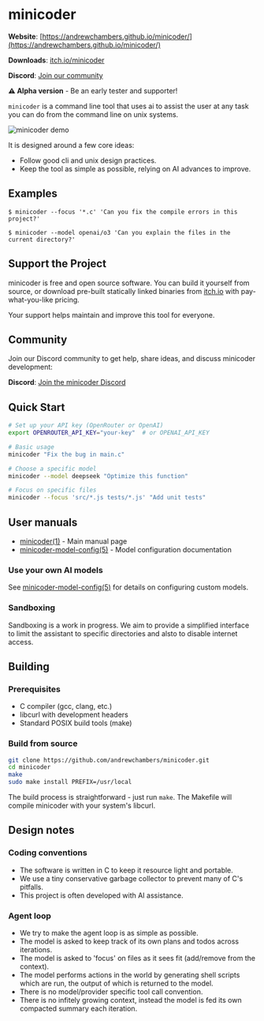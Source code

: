 # minicoder

**Website**: [https://andrewchambers.github.io/minicoder/](https://andrewchambers.github.io/minicoder/)

**Downloads**: [itch.io/minicoder](https://andrewchambers.itch.io/minicoder)

**Discord**: [Join our community](https://discord.gg/cZk3yxBxRS)

**⚠️ Alpha version** - Be an early tester and supporter!

`minicoder` is a command line tool that uses ai to assist the user at
any task you can do from the command line on unix systems.

![minicoder demo](https://github.com/andrewchambers/minicoder/blob/artifacts/minicoder-demo.gif?raw=true)

It is designed around a few core ideas: 

- Follow good cli and unix design practices.
- Keep the tool as simple as possible, relying on AI advances to improve.

## Examples

```
$ minicoder --focus '*.c' 'Can you fix the compile errors in this project?'
```

```
$ minicoder --model openai/o3 'Can you explain the files in the current directory?'
```

## Support the Project

minicoder is free and open source software. You can build it yourself from source, or download pre-built statically linked binaries from [itch.io](https://andrewchambers.itch.io/minicoder) with pay-what-you-like pricing.

Your support helps maintain and improve this tool for everyone.

## Community

Join our Discord community to get help, share ideas, and discuss minicoder development:

**Discord**: [Join the minicoder Discord](https://discord.gg/cZk3yxBxRS)

## Quick Start

```bash
# Set up your API key (OpenRouter or OpenAI)
export OPENROUTER_API_KEY="your-key"  # or OPENAI_API_KEY

# Basic usage
minicoder "Fix the bug in main.c"

# Choose a specific model
minicoder --model deepseek "Optimize this function"

# Focus on specific files
minicoder --focus 'src/*.js tests/*.js' "Add unit tests"
```

## User manuals

- [minicoder(1)](https://andrewchambers.github.io/minicoder/minicoder.1.html) - Main manual page
- [minicoder-model-config(5)](https://andrewchambers.github.io/minicoder/minicoder-model-config.5.html) - Model configuration documentation

### Use your own AI models

See [minicoder-model-config(5)](https://andrewchambers.github.io/minicoder/minicoder-model-config.5.html) for details on configuring custom models.

### Sandboxing

Sandboxing is a work in progress.
We aim to provide a simplified interface to limit
the assistant to specific directories and alsto to disable internet access. 

## Building

### Prerequisites

- C compiler (gcc, clang, etc.)
- libcurl with development headers
- Standard POSIX build tools (make)

### Build from source

```bash
git clone https://github.com/andrewchambers/minicoder.git
cd minicoder
make
sudo make install PREFIX=/usr/local
```

The build process is straightforward - just run `make`. The Makefile will compile minicoder with your system's libcurl. 

## Design notes

### Coding conventions

- The software is written in C to keep it resource light and portable.
- We use a tiny conservative garbage collector to prevent many of C's pitfalls.
- This project is often developed with AI assistance.

### Agent loop

- We try to make the agent loop is as simple as possible.
- The model is asked to keep track of its own plans and todos across iterations.
- The model is asked to 'focus' on files as it sees fit (add/remove from the context).
- The model performs actions in the world by generating shell scripts which are run, the output of which is returned to the model.
- There is no model/provider specific tool call convention.
- There is no infitely growing context, instead the model is fed its own compacted summary each iteration.
